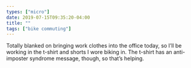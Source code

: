 ```yaml
---
types: ["micro"]
date: 2019-07-15T09:35:20-04:00
title: ""
tags: ["bike commuting"]
---
```

Totally blanked on bringing work clothes into the office today, so I’ll be working in the t-shirt and shorts I wore biking in. The t-shirt has an anti-imposter syndrome message, though, so that’s helping.
